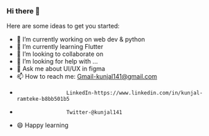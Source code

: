 ### Hi there 👋




Here are some ideas to get you started:

- 🔭 I’m currently working on web dev & python
- 🌱 I’m currently learning Flutter
- 👯 I’m looking to collaborate on 
- 🤔 I’m looking for help with ...
- 💬 Ask me about UI/UX in figma
- 📫 How to reach me: Gmail-kunjal141@gmail.com
-                     LinkedIn-https://www.linkedin.com/in/kunjal-ramteke-b8bb501b5
-                     Twitter-@kunjal141   
- 😄 Happy learning

